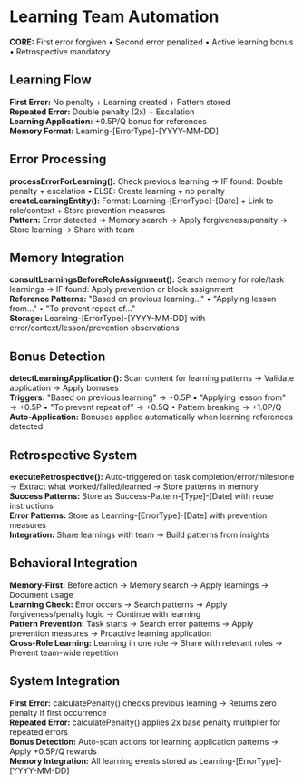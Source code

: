 # Learning Team Automation

**CORE:** First error forgiven • Second error penalized • Active learning bonus • Retrospective mandatory

## Learning Flow

**First Error:** No penalty + Learning created + Pattern stored  
**Repeated Error:** Double penalty (2x) + Escalation  
**Learning Application:** +0.5P/Q bonus for references  
**Memory Format:** Learning-[ErrorType]-[YYYY-MM-DD]

## Error Processing

**processErrorForLearning():** Check previous learning → IF found: Double penalty + escalation • ELSE: Create learning + no penalty  
**createLearningEntity():** Format: Learning-[ErrorType]-[Date] + Link to role/context + Store prevention measures  
**Pattern:** Error detected → Memory search → Apply forgiveness/penalty → Store learning → Share with team

## Memory Integration

**consultLearningsBeforeRoleAssignment():** Search memory for role/task learnings → IF found: Apply prevention or block assignment  
**Reference Patterns:** "Based on previous learning..." • "Applying lesson from..." • "To prevent repeat of..."  
**Storage:** Learning-[ErrorType]-[YYYY-MM-DD] with error/context/lesson/prevention observations

## Bonus Detection

**detectLearningApplication():** Scan content for learning patterns → Validate application → Apply bonuses  
**Triggers:** "Based on previous learning" → +0.5P • "Applying lesson from" → +0.5P • "To prevent repeat of" → +0.5Q • Pattern breaking → +1.0P/Q  
**Auto-Application:** Bonuses applied automatically when learning references detected

## Retrospective System

**executeRetrospective():** Auto-triggered on task completion/error/milestone → Extract what worked/failed/learned → Store patterns in memory  
**Success Patterns:** Store as Success-Pattern-[Type]-[Date] with reuse instructions  
**Error Patterns:** Store as Learning-[ErrorType]-[Date] with prevention measures  
**Integration:** Share learnings with team → Build patterns from insights

## Behavioral Integration

**Memory-First:** Before action → Memory search → Apply learnings → Document usage  
**Learning Check:** Error occurs → Search patterns → Apply forgiveness/penalty logic → Continue with learning  
**Pattern Prevention:** Task starts → Search error patterns → Apply prevention measures → Proactive learning application  
**Cross-Role Learning:** Learning in one role → Share with relevant roles → Prevent team-wide repetition  

## System Integration

**First Error:** calculatePenalty() checks previous learning → Returns zero penalty if first occurrence  
**Repeated Error:** calculatePenalty() applies 2x base penalty multiplier for repeated errors  
**Bonus Detection:** Auto-scan actions for learning application patterns → Apply +0.5P/Q rewards  
**Memory Integration:** All learning events stored as Learning-[ErrorType]-[YYYY-MM-DD]